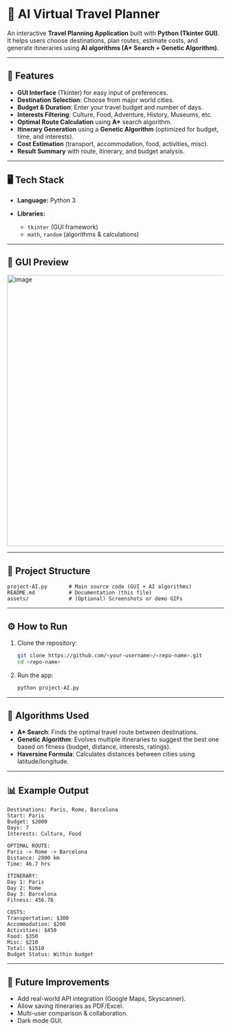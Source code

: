 

# 🧳 AI Virtual Travel Planner

An interactive **Travel Planning Application** built with **Python (Tkinter GUI)**.
It helps users choose destinations, plan routes, estimate costs, and generate itineraries using **AI algorithms (A\* Search + Genetic Algorithm)**.

---

## 🚀 Features

* **GUI Interface** (Tkinter) for easy input of preferences.
* **Destination Selection**: Choose from major world cities.
* **Budget & Duration**: Enter your travel budget and number of days.
* **Interests Filtering**: Culture, Food, Adventure, History, Museums, etc.
* **Optimal Route Calculation** using **A\*** search algorithm.
* **Itinerary Generation** using a **Genetic Algorithm** (optimized for budget, time, and interests).
* **Cost Estimation** (transport, accommodation, food, activities, misc).
* **Result Summary** with route, itinerary, and budget analysis.

---

## 🖥️ Tech Stack

* **Language:** Python 3
* **Libraries:**

  * `tkinter` (GUI framework)
  * `math`, `random` (algorithms & calculations)

---

## 📸 GUI Preview

<img width="1071" height="630" alt="image" src="https://github.com/user-attachments/assets/63f27138-dba1-43ed-8de0-650aca3dee31" />


---

## 📂 Project Structure

```
project-AI.py       # Main source code (GUI + AI algorithms)
README.md           # Documentation (this file)
assets/             # (Optional) Screenshots or demo GIFs
```

---

## ⚙️ How to Run

1. Clone the repository:

   ```bash
   git clone https://github.com/<your-username>/<repo-name>.git
   cd <repo-name>
   ```
2. Run the app:

   ```bash
   python project-AI.py
   ```

---

## 🧠 Algorithms Used

* **A\* Search**: Finds the optimal travel route between destinations.
* **Genetic Algorithm**: Evolves multiple itineraries to suggest the best one based on fitness (budget, distance, interests, ratings).
* **Haversine Formula**: Calculates distances between cities using latitude/longitude.

---

## 📊 Example Output

```
Destinations: Paris, Rome, Barcelona
Start: Paris
Budget: $2000
Days: 7
Interests: Culture, Food

OPTIMAL ROUTE:
Paris -> Rome -> Barcelona
Distance: 2800 km
Time: 46.7 hrs

ITINERARY:
Day 1: Paris
Day 2: Rome
Day 3: Barcelona
Fitness: 456.78

COSTS:
Transportation: $300
Accommodation: $200
Activities: $450
Food: $350
Misc: $210
Total: $1510
Budget Status: Within budget
```

---

## 📝 Future Improvements

* Add real-world API integration (Google Maps, Skyscanner).
* Allow saving itineraries as PDF/Excel.
* Multi-user comparison & collaboration.
* Dark mode GUI.



